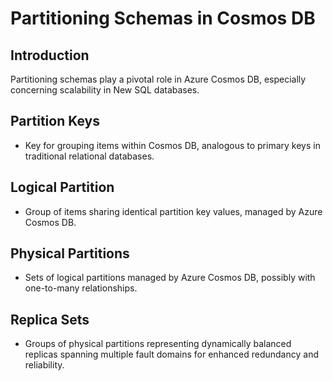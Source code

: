 # Partitioning Schemas in Cosmos DB

## Introduction

Partitioning schemas play a pivotal role in Azure Cosmos DB, especially concerning scalability in New SQL databases.

## Partition Keys

- Key for grouping items within Cosmos DB, analogous to primary keys in traditional relational databases.

## Logical Partition

- Group of items sharing identical partition key values, managed by Azure Cosmos DB.

## Physical Partitions

- Sets of logical partitions managed by Azure Cosmos DB, possibly with one-to-many relationships.

## Replica Sets

- Groups of physical partitions representing dynamically balanced replicas spanning multiple fault domains for enhanced redundancy and reliability.
